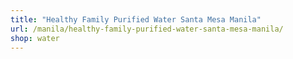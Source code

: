 ```yaml
---
title: "Healthy Family Purified Water Santa Mesa Manila"
url: /manila/healthy-family-purified-water-santa-mesa-manila/
shop: water
---
```


